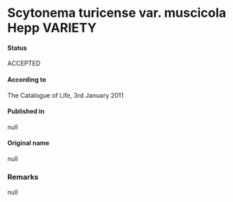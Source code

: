 # Scytonema turicense var. muscicola Hepp VARIETY

#### Status
ACCEPTED

#### According to
The Catalogue of Life, 3rd January 2011

#### Published in
null

#### Original name
null

### Remarks
null
